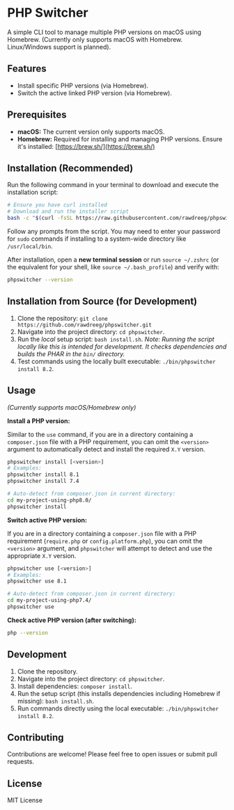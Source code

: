 # PHP Switcher

A simple CLI tool to manage multiple PHP versions on macOS using Homebrew.
(Currently only supports macOS with Homebrew. Linux/Windows support is planned).

## Features

*   Install specific PHP versions (via Homebrew).
*   Switch the active linked PHP version (via Homebrew).

## Prerequisites

*   **macOS:** The current version only supports macOS.
*   **Homebrew:** Required for installing and managing PHP versions. Ensure it's installed: [https://brew.sh/](https://brew.sh/)

## Installation (Recommended)

Run the following command in your terminal to download and execute the installation script:

```bash
# Ensure you have curl installed
# Download and run the installer script
bash -c "$(curl -fsSL https://raw.githubusercontent.com/rawdreeg/phpswitcher/v0.1.1/install.sh)" 
```

Follow any prompts from the script. You may need to enter your password for `sudo` commands if installing to a system-wide directory like `/usr/local/bin`.

After installation, open a **new terminal session** or run `source ~/.zshrc` (or the equivalent for your shell, like `source ~/.bash_profile`) and verify with:

```bash
phpswitcher --version
```

## Installation from Source (for Development)

1.  Clone the repository: `git clone https://github.com/rawdreeg/phpswitcher.git`
2.  Navigate into the project directory: `cd phpswitcher`.
3.  Run the *local* setup script: `bash install.sh`.
    *Note: Running the script locally like this is intended for development. It checks dependencies and builds the PHAR in the `bin/` directory.*
4.  Test commands using the locally built executable: `./bin/phpswitcher install 8.2`.

## Usage

*(Currently supports macOS/Homebrew only)*

**Install a PHP version:**

Similar to the `use` command, if you are in a directory containing a `composer.json` file with a PHP requirement, you can omit the `<version>` argument to automatically detect and install the required `X.Y` version.

```bash
phpswitcher install [<version>]
# Examples:
phpswitcher install 8.1
phpswitcher install 7.4

# Auto-detect from composer.json in current directory:
cd my-project-using-php8.0/
phpswitcher install
```

**Switch active PHP version:**

If you are in a directory containing a `composer.json` file with a PHP requirement (`require.php` or `config.platform.php`), you can omit the `<version>` argument, and `phpswitcher` will attempt to detect and use the appropriate `X.Y` version.

```bash
phpswitcher use [<version>]
# Examples:
phpswitcher use 8.1 

# Auto-detect from composer.json in current directory:
cd my-project-using-php7.4/
phpswitcher use
```

**Check active PHP version (after switching):**

```bash
php --version
```

## Development

1.  Clone the repository.
2.  Navigate into the project directory: `cd phpswitcher`.
3.  Install dependencies: `composer install`.
4.  Run the setup script (this installs dependencies including Homebrew if missing): `bash install.sh`.
5.  Run commands directly using the local executable: `./bin/phpswitcher install 8.2`.

## Contributing

Contributions are welcome! Please feel free to open issues or submit pull requests.

## License

MIT License 
